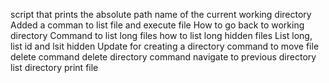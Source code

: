 script that prints the absolute path name of the current working directory
Added a comman to list file and execute file
How to go back to working directory
Command to list long files
how to list long hidden files
List long, list id and lsit hidden
Update for creating a directory
command to move file
delete command
delete directory command
navigate to previous directory
list directory
 print file 
